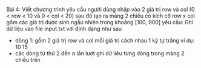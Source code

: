 Bài 4: Viết chương trình yêu cầu người dùng nhập vào 2 giá trị row và col (0 < row < 10 và 0 < col < 20)
sau đó tạo ra mảng 2 chiều có kích cỡ row x col gồm các giá trị được sinh ngẫu nhiên trong khoảng [100, 900]
yêu cầu:
Ghi dữ liệu vào file input.txt với định dạng như sau
- dòng 1: gồm 2 giá trị row và col mỗi giá trị cách nhau 1 ký tự trắng ví dụ: 10 15
- các dòng từ thứ 2 đến n lần lượt ghi dữ liệu từng dòng trong mảng 2 chiều trên